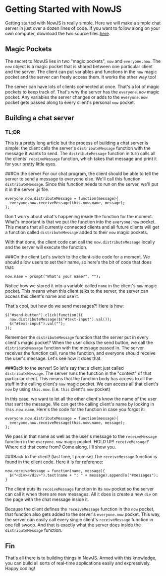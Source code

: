 Getting Started with NowJS
==========================
Getting started with NowJS is really simple. Here we will make a simple chat server in just over a dozen lines of code. If you want to follow along on your own computer, download the two source files [here](http://google.com).

Magic Pockets
-------------
The secret to NowJS lies in two "magic pockets", `now` and `everyone.now`. 
The `now` object is a magic pocket that is shared between one particular client and the server. The client can put variables and functions in the `now` magic pocket and the server can freely access them. It works the other way too!

The server can have lots of clients connected at once. That's a lot of magic pockets to keep track of. That's why the server has the `everyone.now` magic pocket. Any variables the server changes or adds to the `everyone.now` pocket gets passed along to every client's personal `now` pocket.

Building a chat server
----------------------
### TL;DR
This is a pretty long article but the process of building a chat server is simple: the client calls the server's `distributeMessage` function with the message it wants to send. The `distributeMessage` function in turn calls all the clients' `receiveMessage` function, which takes that message and print it for your pretty little eyes.

###On the server
For our chat program, the client should be able to tell the server to send a message to everyone else. We'll call this function `distributeMessage`. Since this function needs to run on the server, we'll put it in the server .js file.

    everyone.now.distributeMessage = function(message){
      everyone.now.receiveMessage(this.now.name, message);
    };
    
Don't worry about what's happening inside the function for the moment. What's important is that we put the function into the `everyone.now` pocket. This means that all currently connected clients and all future clients will get a function called `distributeMessage` added to their `now` magic pockets.

With that done, the client code can call the `now.distributeMessage` locally and the server will execute the function.

###On the client
Let's switch to the client-side code for a moment. We should allow users to set their name, so here's the bit of code that does that:

    now.name = prompt("What's your name?", "");

Notice how we stored it into a variable called `name` in the client's `now` magic pocket. This means when this client talks to the server, the server can access this client's name and use it.

That's cool, but how do we send messages?! Here is how:

    $("#send-button").click(function(){
      now.distributeMessage($("#text-input").val());
      $("#text-input").val("");
    });
    
Remember the `distributeMessage` function that the server put in every client's magic pocket? When the user clicks the send button, we call the `distributeMessage` function with the message passed in. The server receives the function call, runs the function, and everyone should receive the user's message. Let's see how it does that.

###Back to the server!
So let's say that a client just called `distributeMessage`. The server runs the function in the "context" of that particular client. This means that the function body has access to all the stuff in the calling client's `now` magic pocket. We can access all that client's `now` by using `this.now`. (i.e. `this` client's `now` pocket)

In this case, we want to let all the other client's know the name of the user that sent the message. We can get the calling client's name by looking in `this.now.name`. Here's the code for the function in case you forgot it:

    everyone.now.distributeMessage = function(message){
      everyone.now.receiveMessage(this.now.name, message);
    };
    
We pass in that name as well as the user's message to the `receiveMessage` function in the `everyone.now` magic pocket. HOLD UP! `receiveMessage`? Where did that come from? Come along, I'll show you.

###Back to the client! (last time, I promise)
The `receiveMessage` function is found in the client code. Here it is for reference:

    now.receiveMessage = function(name, message){
      $("<div></div>").text(name + ": " + message).appendTo("#messages");
    }

The client puts its `receiveMessage` function in its `now` pocket so the server can call it when there are new messages. All it does is create a new `div` on the page with the chat message inside it.

Because the client defines the `receiveMessage` function in the `now` pocket, that function also gets added to the server's `everyone.now` pocket. This way, the server can easily call every single client's `receiveMessage` function in one fell swoop. And that is exactly what the server does inside the `distributeMessage` function.

Fin
---
That's all there is to building things in NowJS. Armed with this knowledge, you can build all sorts of real-time applications easily and expressively. Happy coding!
